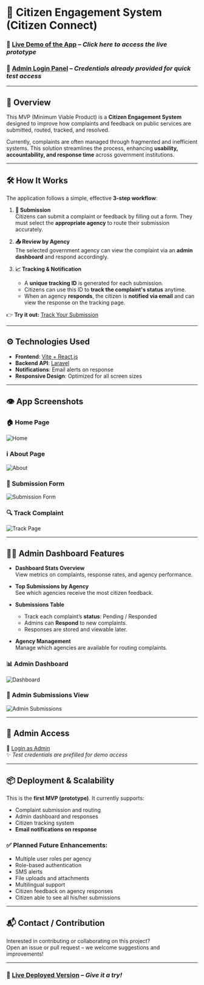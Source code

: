# 🚀 Citizen Engagement System (Citizen Connect)

### 🔗 [Live Demo of the App](https://ces-gkee.vercel.app/) – *Click here to access the live prototype*  
### 🔐 [Admin Login Panel](https://ces-gkee.vercel.app/login) – *Credentials already provided for quick test access*

---

## 📌 Overview

This MVP (Minimum Viable Product) is a **Citizen Engagement System** designed to improve how complaints and feedback on public services are submitted, routed, tracked, and resolved.

Currently, complaints are often managed through fragmented and inefficient systems. This solution streamlines the process, enhancing **usability, accountability, and response time** across government institutions.

---

## 🛠️ How It Works

The application follows a simple, effective **3-step workflow**:

1. **📝 Submission**  
   Citizens can submit a complaint or feedback by filling out a form. They must select the **appropriate agency** to route their submission accurately.

2. **📤 Review by Agency**  
   The selected government agency can view the complaint via an **admin dashboard** and respond accordingly.

3. **📈 Tracking & Notification**  
   - A **unique tracking ID** is generated for each submission.
   - Citizens can use this ID to **track the complaint's status** anytime.
   - When an agency **responds**, the citizen is **notified via email** and can view the response on the tracking page.

👉 **Try it out:** [Track Your Submission](https://ces-gkee.vercel.app/track)

---

## ⚙️ Technologies Used

- **Frontend**: [Vite + React.js](https://vitejs.dev/)
- **Backend API**: [Laravel](https://laravel.com/)
- **Notifications**: Email alerts on response
- **Responsive Design**: Optimized for all screen sizes

---

## 👁️ App Screenshots

### 🏠 Home Page  
![Home](https://i.imgur.com/KyoYWcj.png)

### ℹ️ About Page  
![About](https://i.imgur.com/XxYDqJI.png)

### 📝 Submission Form  
![Submission Form](https://i.imgur.com/YUmSWaQ.png)

### 🔍 Track Complaint  
![Track Page](https://i.imgur.com/Dhr4NN7.png)

---

## 👩‍💼 Admin Dashboard Features

- **Dashboard Stats Overview**  
  View metrics on complaints, response rates, and agency performance.

- **Top Submissions by Agency**  
  See which agencies receive the most citizen feedback.

- **Submissions Table**  
  - Track each complaint’s **status**: Pending / Responded  
  - Admins can **Respond** to new complaints.  
  - Responses are stored and viewable later.

- **Agency Management**  
  Manage which agencies are available for routing complaints.

### 📊 Admin Dashboard  
![Dashboard](https://i.imgur.com/OJZdpJz.png)

### 📩 Admin Submissions View  
![Admin Submissions](https://i.imgur.com/O2I1KR5.png)

---

## 🔐 Admin Access

🔗 [Login as Admin](https://ces-gkee.vercel.app/login)  
✨ *Test credentials are prefilled for demo access*

---

## 📦 Deployment & Scalability

This is the **first MVP (prototype)**. It currently supports:

- Complaint submission and routing
- Admin dashboard and responses
- Citizen tracking system
- **Email notifications on response**

### ✅ Planned Future Enhancements:

- Multiple user roles per agency
- Role-based authentication
- SMS alerts
- File uploads and attachments
- Multilingual support
- Citizen feedback on agency responses
- Citizen able to see all his/her submissions

---

## 📬 Contact / Contribution

Interested in contributing or collaborating on this project?  
Open an issue or pull request – we welcome suggestions and improvements!

---

### 🚀 [Live Deployed Version](https://ces-gkee.vercel.app/) – *Give it a try!*